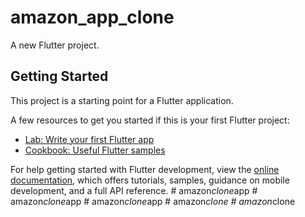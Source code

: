 # amazon_app_clone

A new Flutter project.

## Getting Started

This project is a starting point for a Flutter application.

A few resources to get you started if this is your first Flutter project:

- [Lab: Write your first Flutter app](https://docs.flutter.dev/get-started/codelab)
- [Cookbook: Useful Flutter samples](https://docs.flutter.dev/cookbook)

For help getting started with Flutter development, view the
[online documentation](https://docs.flutter.dev/), which offers tutorials,
samples, guidance on mobile development, and a full API reference.
#   a m a z o n _ c l o n e _ a p p  
 #   a m a z o n _ c l o n e _ a p p  
 #   a m a z o n _ c l o n e _ a p p  
 #   a m a z o n _ c l o n e  
 #   a m a z o n _ c l o n e  
 